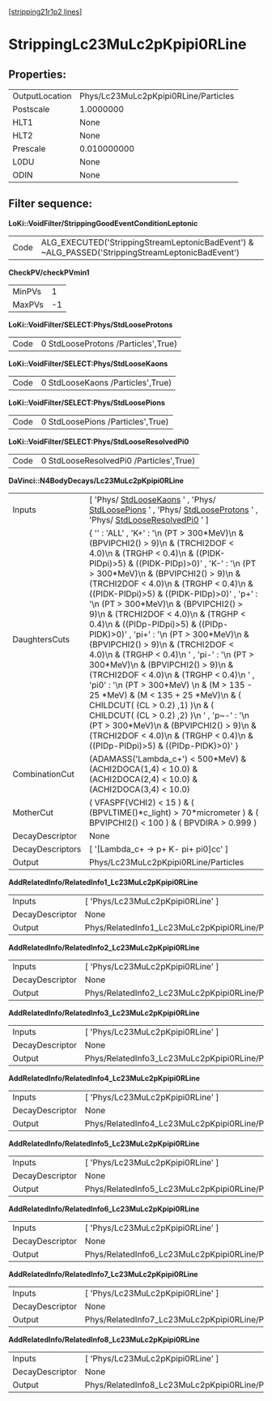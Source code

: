 [[stripping21r1p2 lines]](./stripping21r1p2-index)

# StrippingLc23MuLc2pKpipi0RLine

## Properties:

|                |                                      |
|----------------|--------------------------------------|
| OutputLocation | Phys/Lc23MuLc2pKpipi0RLine/Particles |
| Postscale      | 1.0000000                            |
| HLT1           | None                                 |
| HLT2           | None                                 |
| Prescale       | 0.010000000                          |
| L0DU           | None                                 |
| ODIN           | None                                 |

## Filter sequence:

**LoKi::VoidFilter/StrippingGoodEventConditionLeptonic**

|      |                                                                                                   |
|------|---------------------------------------------------------------------------------------------------|
| Code | ALG_EXECUTED('StrippingStreamLeptonicBadEvent') & \~ALG_PASSED('StrippingStreamLeptonicBadEvent') |

**CheckPV/checkPVmin1**

|        |     |
|--------|-----|
| MinPVs | 1   |
| MaxPVs | -1  |

**LoKi::VoidFilter/SELECT:Phys/StdLooseProtons**

|      |                                     |
|------|-------------------------------------|
| Code | 0 StdLooseProtons /Particles',True) |

**LoKi::VoidFilter/SELECT:Phys/StdLooseKaons**

|      |                                   |
|------|-----------------------------------|
| Code | 0 StdLooseKaons /Particles',True) |

**LoKi::VoidFilter/SELECT:Phys/StdLoosePions**

|      |                                   |
|------|-----------------------------------|
| Code | 0 StdLoosePions /Particles',True) |

**LoKi::VoidFilter/SELECT:Phys/StdLooseResolvedPi0**

|      |                                         |
|------|-----------------------------------------|
| Code | 0 StdLooseResolvedPi0 /Particles',True) |

**DaVinci::N4BodyDecays/Lc23MuLc2pKpipi0RLine**

|                  |                                                                                                                                                                                                                                                                                                                                                                                                                                                                                                                                                                                                                                                                                                                                                                                                                                                                                                                                                        |
|------------------|--------------------------------------------------------------------------------------------------------------------------------------------------------------------------------------------------------------------------------------------------------------------------------------------------------------------------------------------------------------------------------------------------------------------------------------------------------------------------------------------------------------------------------------------------------------------------------------------------------------------------------------------------------------------------------------------------------------------------------------------------------------------------------------------------------------------------------------------------------------------------------------------------------------------------------------------------------|
| Inputs           | [ 'Phys/ [StdLooseKaons](./stripping21r1p2-stdloosekaons) ' , 'Phys/ [StdLoosePions](./stripping21r1p2-stdloosepions) ' , 'Phys/ [StdLooseProtons](./stripping21r1p2-stdlooseprotons) ' , 'Phys/ [StdLooseResolvedPi0](./stripping21r1p2-stdlooseresolvedpi0) ' ]                                                                                                                                                                                                                                                                                                                                                                                                                                                                                                                                                                                                                                                                                    |
| DaughtersCuts    | { '' : 'ALL' , 'K+' : '\n (PT \> 300\*MeV)\n & (BPVIPCHI2() \> 9)\n & (TRCHI2DOF \< 4.0)\n & (TRGHP \< 0.4)\n & ((PIDK-PIDpi)\>5) & ((PIDK-PIDp)\>0)' , 'K-' : '\n (PT \> 300\*MeV)\n & (BPVIPCHI2() \> 9)\n & (TRCHI2DOF \< 4.0)\n & (TRGHP \< 0.4)\n & ((PIDK-PIDpi)\>5) & ((PIDK-PIDp)\>0)' , 'p+' : '\n (PT \> 300\*MeV)\n & (BPVIPCHI2() \> 9)\n & (TRCHI2DOF \< 4.0)\n & (TRGHP \< 0.4)\n & ((PIDp-PIDpi)\>5) & ((PIDp-PIDK)\>0)' , 'pi+' : '\n (PT \> 300\*MeV)\n & (BPVIPCHI2() \> 9)\n & (TRCHI2DOF \< 4.0)\n & (TRGHP \< 0.4)\n ' , 'pi-' : '\n (PT \> 300\*MeV)\n & (BPVIPCHI2() \> 9)\n & (TRCHI2DOF \< 4.0)\n & (TRGHP \< 0.4)\n ' , 'pi0' : '\n (PT \> 300\*MeV) \n & (M \> 135 - 25 \*MeV) & (M \< 135 + 25 \*MeV)\n & ( CHILDCUT( (CL \> 0.2) ,1) )\n & ( CHILDCUT( (CL \> 0.2) ,2) )\n ' , 'p\~-' : '\n (PT \> 300\*MeV)\n & (BPVIPCHI2() \> 9)\n & (TRCHI2DOF \< 4.0)\n & (TRGHP \< 0.4)\n & ((PIDp-PIDpi)\>5) & ((PIDp-PIDK)\>0)' } |
| CombinationCut   | (ADAMASS('Lambda_c+') \< 500\*MeV) & (ACHI2DOCA(1,4) \< 10.0) & (ACHI2DOCA(2,4) \< 10.0) & (ACHI2DOCA(3,4) \< 10.0)                                                                                                                                                                                                                                                                                                                                                                                                                                                                                                                                                                                                                                                                                                                                                                                                                                    |
| MotherCut        | ( VFASPF(VCHI2) \< 15 ) & ( (BPVLTIME()\*c_light) \> 70\*micrometer ) & ( BPVIPCHI2() \< 100 ) & ( BPVDIRA \> 0.999 )                                                                                                                                                                                                                                                                                                                                                                                                                                                                                                                                                                                                                                                                                                                                                                                                                                  |
| DecayDescriptor  | None                                                                                                                                                                                                                                                                                                                                                                                                                                                                                                                                                                                                                                                                                                                                                                                                                                                                                                                                                   |
| DecayDescriptors | [ '[Lambda_c+ -\> p+ K- pi+ pi0]cc' ]                                                                                                                                                                                                                                                                                                                                                                                                                                                                                                                                                                                                                                                                                                                                                                                                                                                                                                              |
| Output           | Phys/Lc23MuLc2pKpipi0RLine/Particles                                                                                                                                                                                                                                                                                                                                                                                                                                                                                                                                                                                                                                                                                                                                                                                                                                                                                                                   |

**AddRelatedInfo/RelatedInfo1_Lc23MuLc2pKpipi0RLine**

|                 |                                                   |
|-----------------|---------------------------------------------------|
| Inputs          | [ 'Phys/Lc23MuLc2pKpipi0RLine' ]                |
| DecayDescriptor | None                                              |
| Output          | Phys/RelatedInfo1_Lc23MuLc2pKpipi0RLine/Particles |

**AddRelatedInfo/RelatedInfo2_Lc23MuLc2pKpipi0RLine**

|                 |                                                   |
|-----------------|---------------------------------------------------|
| Inputs          | [ 'Phys/Lc23MuLc2pKpipi0RLine' ]                |
| DecayDescriptor | None                                              |
| Output          | Phys/RelatedInfo2_Lc23MuLc2pKpipi0RLine/Particles |

**AddRelatedInfo/RelatedInfo3_Lc23MuLc2pKpipi0RLine**

|                 |                                                   |
|-----------------|---------------------------------------------------|
| Inputs          | [ 'Phys/Lc23MuLc2pKpipi0RLine' ]                |
| DecayDescriptor | None                                              |
| Output          | Phys/RelatedInfo3_Lc23MuLc2pKpipi0RLine/Particles |

**AddRelatedInfo/RelatedInfo4_Lc23MuLc2pKpipi0RLine**

|                 |                                                   |
|-----------------|---------------------------------------------------|
| Inputs          | [ 'Phys/Lc23MuLc2pKpipi0RLine' ]                |
| DecayDescriptor | None                                              |
| Output          | Phys/RelatedInfo4_Lc23MuLc2pKpipi0RLine/Particles |

**AddRelatedInfo/RelatedInfo5_Lc23MuLc2pKpipi0RLine**

|                 |                                                   |
|-----------------|---------------------------------------------------|
| Inputs          | [ 'Phys/Lc23MuLc2pKpipi0RLine' ]                |
| DecayDescriptor | None                                              |
| Output          | Phys/RelatedInfo5_Lc23MuLc2pKpipi0RLine/Particles |

**AddRelatedInfo/RelatedInfo6_Lc23MuLc2pKpipi0RLine**

|                 |                                                   |
|-----------------|---------------------------------------------------|
| Inputs          | [ 'Phys/Lc23MuLc2pKpipi0RLine' ]                |
| DecayDescriptor | None                                              |
| Output          | Phys/RelatedInfo6_Lc23MuLc2pKpipi0RLine/Particles |

**AddRelatedInfo/RelatedInfo7_Lc23MuLc2pKpipi0RLine**

|                 |                                                   |
|-----------------|---------------------------------------------------|
| Inputs          | [ 'Phys/Lc23MuLc2pKpipi0RLine' ]                |
| DecayDescriptor | None                                              |
| Output          | Phys/RelatedInfo7_Lc23MuLc2pKpipi0RLine/Particles |

**AddRelatedInfo/RelatedInfo8_Lc23MuLc2pKpipi0RLine**

|                 |                                                   |
|-----------------|---------------------------------------------------|
| Inputs          | [ 'Phys/Lc23MuLc2pKpipi0RLine' ]                |
| DecayDescriptor | None                                              |
| Output          | Phys/RelatedInfo8_Lc23MuLc2pKpipi0RLine/Particles |
